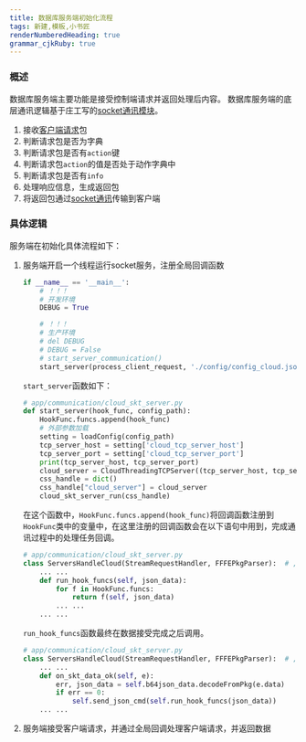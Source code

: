 ```yaml
---
title: 数据库服务端初始化流程
tags: 新建,模板,小书匠
renderNumberedHeading: true
grammar_cjkRuby: true
---
```


### 概述
数据库服务端主要功能是接受控制端请求并返回处理后内容。
数据库服务端的底层通讯逻辑基于庄工写的[socket通讯模块](http://192.168.10.106:8080/project/3?p=92)。
1. 接收[客户端请求](http://192.168.10.106:8080/project/3?p=273)包
2. 判断请求包是否为字典
3. 判断请求包是否有`action`键
4. 判断请求包`action`的值是否处于动作字典中
5. 判断请求包是否有`info`
6. 处理响应信息，生成返回包
7. 将返回包通过[socket通讯](http://192.168.10.106:8080/project/3?p=92)传输到客户端


### 具体逻辑

服务端在初始化具体流程如下：
1. 服务端开启一个线程运行socket服务，注册全局回调函数
	```py
	if __name__ == '__main__':
		# ！！！
		# 开发环境
		DEBUG = True

		# ！！！
		# 生产环境
		# del DEBUG
		# DEBUG = False
		# start_server_communication()
		start_server(process_client_request, './config/config_cloud.json')
	```
	`start_server`函数如下：
	```py
	# app/communication/cloud_skt_server.py
	def start_server(hook_func, config_path):
		HookFunc.funcs.append(hook_func)
		# 外部参数加载
		setting = loadConfig(config_path)
		tcp_server_host = setting['cloud_tcp_server_host']
		tcp_server_port = setting['cloud_tcp_server_port']
		print(tcp_server_host, tcp_server_port)
		cloud_server = CloudThreadingTCPServer((tcp_server_host, tcp_server_port), ServersHandleCloud)
		css_handle = dict()
		css_handle["cloud_server"] = cloud_server
		cloud_skt_server_run(css_handle)
	```
	在这个函数中，`HookFunc.funcs.append(hook_func)`将回调函数注册到`HookFunc`类中的变量中，在这里注册的回调函数会在以下语句中用到，完成通讯过程中的处理任务回调。
	```py
	# app/communication/cloud_skt_server.py
	class ServersHandleCloud(StreamRequestHandler, FFFEPkgParser):  # ,FFFEPkgParser
		... ...
		def run_hook_funcs(self, json_data):
			for f in HookFunc.funcs:
				return f(self, json_data)
			... ...
		... ...
	```
	`run_hook_funcs`函数最终在数据接受完成之后调用。
	```py
	# app/communication/cloud_skt_server.py
	class ServersHandleCloud(StreamRequestHandler, FFFEPkgParser):  # ,FFFEPkgParser
		... ...
		def on_skt_data_ok(self, e):
			err, json_data = self.b64json_data.decodeFromPkg(e.data)
			if err == 0:
				self.send_json_cmd(self.run_hook_funcs(json_data))
		... ...
	```
2. 服务端接受客户端请求，并通过全局回调处理客户端请求，并返回数据
	